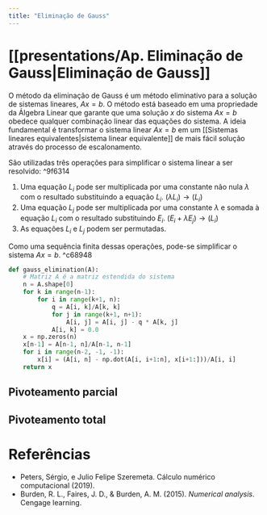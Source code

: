 ```yaml
---
title: "Eliminação de Gauss"
---
```


# [[presentations/Ap. Eliminação de Gauss|Eliminação de Gauss]]

O método da eliminação de Gauss é um método eliminativo para a solução de sistemas lineares, $Ax = b$. O método está baseado em uma propriedade da Álgebra Linear que garante que uma solução $x$ do sistema $Ax=b$ obedece qualquer combinação linear das equações do sistema. A ideia fundamental é transformar o sistema linear $Ax=b$ em um [[Sistemas lineares equivalentes|sistema linear equivalente]] de mais fácil solução através do processo de escalonamento.

São utilizadas três operações para simplificar o sistema linear a ser resolvido: ^9f6314
1. Uma equação $L_i$ pode ser multiplicada por uma constante não nula $\lambda$ com o resultado substituindo a equação $L_i$. $(\lambda L_i) \rightarrow (L_i)$
2. Uma equação $L_j$ pode ser multiplicada por uma constante $\lambda$ e somada à equação $L_i$ com o resultado substituindo $E_i$. $(E_i + \lambda E_j) \rightarrow (L_i)$
3. As equações $L_i$ e $L_j$ podem ser permutadas. 

Como uma sequência finita dessas operações, pode-se simplificar o sistema $Ax = b$. ^c68948


```python
def gauss_elimination(A):
    # Matriz A é a matriz estendida do sistema
    n = A.shape[0]
    for k in range(n-1):
        for i in range(k+1, n):
            q = A[i, k]/A[k, k]
            for j in range(k+1, n+1):                
                A[i, j] = A[i, j] - q * A[k, j]
            A[i, k] = 0.0
    x = np.zeros(n)
    x[n-1] = A[n-1, n]/A[n-1, n-1]
    for i in range(n-2, -1, -1):
        x[i] = (A[i, n] - np.dot(A[i, i+1:n], x[i+1:]))/A[i, i]
    return x
```

## Pivoteamento parcial

## Pivoteamento total


# Referências
- Peters, Sérgio, e Julio Felipe Szeremeta. Cálculo numérico computacional (2019).
- Burden, R. L., Faires, J. D., & Burden, A. M. (2015). _Numerical analysis_. Cengage learning.